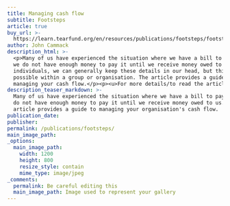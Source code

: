 ```yaml
---
title: Managing cash flow
subtitle: Footsteps
article: true
buy_url: >-
  https://learn.tearfund.org/en/resources/publications/footsteps/footsteps_51-60/footsteps_57/managing_cash_flow/
author: John Cammack
description_html: >-
  <p>Many of us have experienced the situation where we have a bill to pay, but
  we do not have enough money to pay it until we receive money owed to us. As
  individuals, we can generally keep these details in our head, but this is not
  possible within a group or organisation. The article provides a guide to
  managing your cash flow.</p><p><u>For more details/to read the article</u></p>
description_teaser_markdown: >-
  Many of us have experienced the situation where we have a bill to pay, but we
  do not have enough money to pay it until we receive money owed to us. The
  article provides a guide to managing your organisation's cash flow.
publication_date:
publisher:
permalink: /publications/footsteps/
main_image_path:
_options:
  main_image_path:
    width: 1200
    height: 800
    resize_style: contain
    mime_type: image/jpeg
_comments:
  permalink: Be careful editing this
  main_image_path: Image used to represent your gallery
---
```


